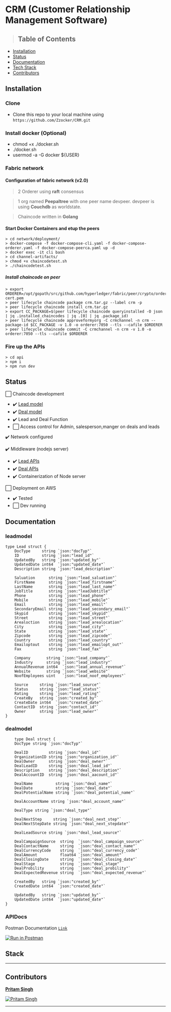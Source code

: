 # CRM (Customer Relationship Management Software)

>## Table of Contents

- [Installation](#installation)
- [Status](#status)
- [Documentation](#documentation)
- [Tech Stack](#Stack)
- [Contributors](#Contributors)

## Installation

### Clone
- Clone this repo to your local machine using `https://github.com/Zzocker/CRM.git`

### Install docker (Optional)
- chmod +x ./docker.sh
- ./docker.sh
- usermod -a -G docker ${USER}

### Fabric network

#### Configuration of fabric network (v2.0)
> 2 Orderer using **raft** consensus

> 1 org named **Peepaltree** with one peer name devpeer. devpeer is using **Couchdb** as worldstate.

> Chaincode written in **Golang**

#### Start Docker Containers and etup the peers

    > cd network/deployment/
    > docker-compose -f docker-compose-cli.yaml -f docker-compose-orderer.yaml -f docker-compose-peerca.yaml up -d
    > docker exec -it cli bash
    > cd channel-artifacts/
    > chmod +x chaincodetest.sh
    > ./chaincodetest.sh

#####  Install chaincode on peer

    > export ORDERER=/opt/gopath/src/github.com/hyperledger/fabric/peer/crypto/ordererOrganizations/orderer.com/orderers/orderer/msp/tlscacerts/tlsca.orderer.com-cert.pem
    > peer lifecycle chaincode package crm.tar.gz --label crm -p 
    > peer lifecycle chaincode install crm.tar.gz
    > export CC_PACKAGE=$(peer lifecycle chaincode queryinstalled -O json | jq .installed_chaincodes | jq .[0] | jq .package_id)
    > peer lifecycle chaincode approveformyorg -C crmchannel -n crm --package-id $CC_PACKAGE -v 1.0 -o orderer:7050 --tls --cafile $ORDERER
    > peer lifecycle chaincode commit -C crmchannel -n crm -v 1.0 -o orderer:7050 --tls --cafile $ORDERER

### Fire up the APIs
    
    > cd api
    > npm i
    > npm run dev

## Status

:white_large_square: Chaincode development
- :heavy_check_mark: [Lead model](#leadmodel)
- :heavy_check_mark: [Deal model](#dealmodel)
- :heavy_check_mark: Lead and Deal Function 
- :white_large_square: Access control for Admin, salesperson,manger on deals and leads 

:heavy_check_mark: Network configured

:heavy_check_mark: Middleware (nodejs server)

- :heavy_check_mark: [Lead APIs](#APIDocs)
- :heavy_check_mark: [Deal APIs](#APIDocs)
- :heavy_check_mark: Containerization of Node server

:white_large_square: Deployment on AWS
- :heavy_check_mark: Tested
- :white_large_square: Dev running

## Documentation

### leadmodel
```golang
type Lead struct {
	DocType     string `json:"docTyp"`
	ID          string `json:"lead_id"`
	UpdatedBy   string `json:"updated_by"`
	UpdatedDate int64  `json:"updated_date"`
	Description string `json:"lead_description"`

	Saluation      string `json:"lead_saluation"`
	FirstName      string `json:"lead_firstname"`
	LastName       string `json:"lead_last_name"`
	JobTitle       string `json:"leadJobtitle"`
	Phone          string `json:"lead_phone"`
	Mobile         string `json:"lead_mobile"`
	Email          string `json:"lead_email"`
	SecondaryEmail string `json:"lead_secondary_email"`
	Skypid         string `json:"lead_skypid"`
	Street         string `json:"lead_street"`
	Arealoction    string `json:"lead_arealocation"`
	City           string `json:"lead_city"`
	State          string `json:"lead_state"`
	Zipcode        string `json:"lead_zipcode"`
	Country        string `json:"lead_country"`
	Emailoptout    string `json:"lead_emailopt_out"`
	Fax            string `json:"lead_fax"`

	Company       string `json:"lead_company"`
	Industry      string `json:"lead_industry"`
	AnnualRevenue int64  `json:"lead_annual_revenue"`
	Website       string `json:"lead_website"`
	NoofEmployees uint   `json:"lead_noof_employees"`

	Source     string `json:"lead_source"`
	Status     string `json:"lead_status"`
	Rating     string `json:"lead_rating"`
	CreateBy   string `json:"created_by"`
	CreateDate int64  `json:"created_date"`
	ContactID  string `json:"contact_id"`
	Owner      string `json:"lead_owner"`
}
```
### dealmodel

```golang
    type Deal struct {
	DocType string `json:"docTyp"`

	DealID         string `json:"deal_id"`
	OrganizationID string `json:"organization_id"`
	DealOwner      string `json:"deal_owner"`
	DealLeadID     string `json:"deal_lead_id"`
	Description    string `json:"deal_description"`
	DealAccountID  string `json:"deal_aacount_id"`

	DealName          string `json:"deal_name"`
	DealDate          string `json:"deal_date"`
	DealPotentialName string `json:"deal_potential_name"`

	DealAccountName string `json:"deal_account_name"`

	DealType string `json:"deal_type"`

	DealNextStep     string `json:"deal_next_step"`
	DealNextStepDate string `json:"deal_next_stepdate"`

	DealLeadSource string `json:"deal_lead_source"`

	DealCampaignSource  string  `json:"deal_campaign_source"`
	DealContactName     string  `json:"deal_contact_name"`
	DealCurrencyCode    string  `json:"deal_currency_code"`
	DealAmount          float64 `json:"deal_amount"`
	DealClosingDate     string  `json:"deal_closing_date"`
	DealStage           string  `json:"deal_stage"`
	DealProbility       string  `json:"deal_probility"`
	DealExpectedRevenue string  `json:"deal_expected_revenue"`

	CreatedBy   string `json:"created_by"`
	CreatedDate int64  `json:"created_date"`

	UpdatedBy   string `json:"updated_by"`
	UpdatedDate int64  `json:"updated_date"`
}
```

### APIDocs

Postman Documentation <a href="https://documenter.getpostman.com/view/7262970/SzYT6hqk" target="_blank">`Link`</a>

[![Run in Postman](https://run.pstmn.io/button.svg)](https://app.getpostman.com/run-collection/f7a051370809fb91e7a8)

## Stack

---
## Contributors

 <a href="https://github.com/Zzocker" target="_blank">**Pritam Singh**</a> 

[![Pritam Singh](https://avatars1.githubusercontent.com/u/43764373?s=200&u=6a3ef280e24c5ffe3b5e108338e028ca4e0745e4&v=4)](https://www.linkedin.com/in/pritam-singh-b1807617b/)   

---


